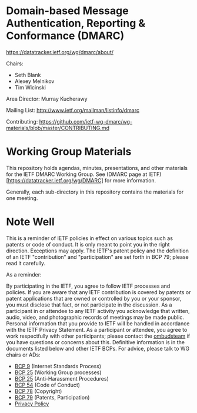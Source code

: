 # Domain-based Message Authentication, Reporting & Conformance (DMARC)

https://datatracker.ietf.org/wg/dmarc/about/

Chairs: 
  - Seth Blank 
  - Alexey Melnikov
  - Tim Wicinski

Area Director: Murray Kucherawy

Mailing List: http://www.ietf.org/mailman/listinfo/dmarc

Contributing:  https://github.com/ietf-wg-dmarc/wg-materials/blob/master/CONTRIBUTING.md

# Working Group Materials

This repository holds agendas, minutes, presentations, and other materials
for the IETF DMARC Working Group. See
(DMARC page at IETF)[https://datatracker.ietf.org/wg/DMARC]
for more information.

Generally, each sub-directory in this repository contains the materials
for one meeting.

# Note Well

This is a reminder of IETF policies in effect on various topics
such as patents or code of conduct. It is only meant to point you
in the right direction.  Exceptions may apply. The IETF's patent
policy and the definition of an IETF "contribution" and "participation"
are set forth in BCP 79; please read it carefully.

As a reminder:

By participating in the IETF, you agree to follow IETF processes
and policies.  If you are aware that any IETF contribution is covered
by patents or patent applications that are owned or controlled by
you or your sponsor, you must disclose that fact, or not participate
in the discussion.  As a participant in or attendee to any IETF
activity you acknowledge that written, audio, video, and photographic
records of meetings may be made public.  Personal information that
you provide to IETF will be handled in accordance with the IETF
Privacy Statement.  As a participant or attendee, you agree to work
respectfully with other participants; please contact the
[ombudsteam](https://www.ietf.org/contact/ombudsteam/) if you have
questions or concerns about this.  Definitive information is in the
documents listed below and other IETF BCPs.  For advice, please
talk to WG chairs or ADs:

* [BCP 9](https://tools.ietf.org/html/bcp9) (Internet Standards Process)
* [BCP 25](https://tools.ietf.org/html/bcp25) (Working Group processes)
* [BCP 25](https://tools.ietf.org/html/bcp25) (Anti-Harassment Procedures)
* [BCP 54](https://tools.ietf.org/html/bcp54) (Code of Conduct)
* [BCP 78](https://tools.ietf.org/html/bcp78) (Copyright)
* [BCP 79](https://tools.ietf.org/html/bcp79) (Patents, Participation)
* [Privacy Policy](https://www.ietf.org/privacy-policy/)

